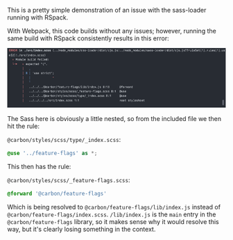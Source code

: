 This is a pretty simple demonstration of an issue with the sass-loader running
with RSpack.

With Webpack, this code builds without any issues; however, running the same
build with RSpack consistently results in this error:

![Build failure due to @forward in Sass file resolving to index.js rather than _index.scss](./assets/error_message.png)

The Sass here is obviously a little nested, so from the included file we then
hit the rule:

`@carbon/styles/scss/type/_index.scss`:
```scss
@use '../feature-flags' as *;
```

This then has the rule:

`@carbon/styles/scss/_feature-flags.scss`:
```scss
@forward '@carbon/feature-flags'
```

Which is being resolved to `@carbon/feature-flags/lib/index.js` instead of
`@carbon/feature-flags/index.scss`. `/lib/index.js` is the `main` entry in the
`@carbon/feature-flags` library, so it makes sense why it would resolve this
way, but it's clearly losing something in the context.
